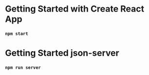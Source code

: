 # Getting Started with Create React App
### `npm start`

# Getting Started json-server
### `npm run server`
